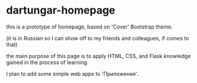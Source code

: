 # dartungar-homepage
this is a prototype of homepage, based on 'Cover' Bootstrap theme.

(it is in Russian so I can show off to my friends and colleagues, if comes to that)

the main purpose of this page is to apply HTML, CSS, and Flask knowledge gained in the process of learning.

I plan to add some simple web apps to 'Приложения'.
